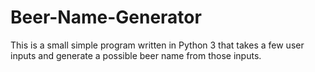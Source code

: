# Beer-Name-Generator
This is a small simple program written in Python 3 that takes a few user inputs and generate a possible beer name from those inputs.
